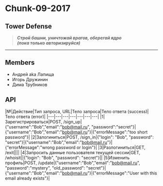 # Chunk-09-2017
## Tower Defense
>***Строй башни, уничтожай врагов, оберегай ядро<br>
>(пока только авторизируйся)***
***
## Members
* Андрей aka Лапища
* Игорь Дружинин
* Дима Трубников

## API
|№|Действие|Тип запроса, URL|Тело запроса|Тело ответа (success)|Тело ответа (error)|
|---|---|---|---|---|---|---|
|1|Зарегистрироваться|POST, /sign_up|{"username":"Bob","email":"bob@mail.ru", "password":"secret"}|{"username":"Bob","email":"bob@mail.ru"}|{"errorMessage":"too short password"}|
|2|Залогиниться|POST, /sign_in|{"login": "Bob", "password": "secret"}|{"username":"Bob","email":"bob@mail.ru"}|{"errorMessage":"wrong password or login"}|
|3|Разлогиниться|GET, /exit||||
|4|Запросить данные пользователя текущей сессии|GET, /whoisit||{"login": "Bob", "password": "secret"}||
|5|Изменить профиль|POST, /update|{"username":"Bob","email":"bob@mail.ru", "password":"mystery", "old_password": "secret"}|{"username":"Bob","email":"bob@mail.ru"}|{"errorMessage":"User with this email already exists"}|